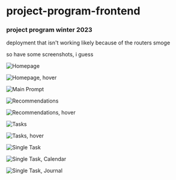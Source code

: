 # project-program-frontend

### project program winter 2023

deployment that isn't working likely because of the routers smoge

so have some screenshots, i guess


![Homepage](https://user-images.githubusercontent.com/49696312/226138164-a578b14f-baf2-4a9c-80ba-6f241c20f3f5.png)

![Homepage, hover](https://user-images.githubusercontent.com/49696312/226138298-427dccbd-1d50-485d-b1e2-d5658af13027.png)

![Main Prompt](https://user-images.githubusercontent.com/49696312/226138249-9ff9838f-0eb3-4cec-abdb-df9848b8e0db.png)

![Recommendations](https://user-images.githubusercontent.com/49696312/226138356-d688ccb5-1dac-4634-9d85-6cc99d920fad.png)

![Recommendations, hover](https://user-images.githubusercontent.com/49696312/226138392-dc5089c5-eb76-4669-a7bc-7c2b71963086.png)

![Tasks](https://user-images.githubusercontent.com/49696312/226138431-0c6157dd-9886-4793-b78d-b5dbb1cb61b0.png)

![Tasks, hover](https://user-images.githubusercontent.com/49696312/226138475-b9296a6a-69f0-4043-b74f-f7a1998c6806.png)

![Single Task](https://user-images.githubusercontent.com/49696312/226138495-86c0c898-cf44-42ea-bc74-a5e06e40f393.png)

![Single Task, Calendar](https://user-images.githubusercontent.com/49696312/226138505-af878503-3222-44ff-996c-45b94e07fd17.png)

![Single Task, Journal](https://user-images.githubusercontent.com/49696312/226138512-e2f5dcb7-ed03-4833-a716-70792133cef3.png)
